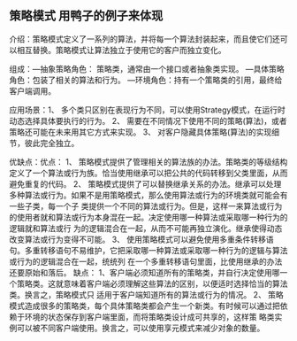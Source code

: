 ## 策略模式 用鸭子的例子来体现 ##
介绍：策略模式定义了一系列的算法，并将每一个算法封装起来，而且使它们还可以相互替换。策略模式让算法独立于使用它的客户而独立变化。

组成：—抽象策略角色： 策略类，通常由一个接口或者抽象类实现。
      —具体策略角色：包装了相关的算法和行为。
      —环境角色：持有一个策略类的引用，最终给客户端调用。

应用场景：1、 多个类只区别在表现行为不同，可以使用Strategy模式，在运行时动态选择具体要执行的行为。
          2、 需要在不同情况下使用不同的策略(算法)，或者策略还可能在未来用其它方式来实现。
          3、 对客户隐藏具体策略(算法)的实现细节，彼此完全独立。

优缺点：优点：
        1、 策略模式提供了管理相关的算法族的办法。策略类的等级结构定义了一个算法或行为族。恰当使用继承可以把公共的代码转移到父类里面，从而避免重复的代码。
        2、 策略模式提供了可以替换继承关系的办法。继承可以处理多种算法或行为。如果不是用策略模式，那么使用算法或行为的环境类就可能会有一些子类，每一个子
            类提供一个不同的算法或行为。但是，这样一来算法或行为的使用者就和算法或行为本身混在一起。决定使用哪一种算法或采取哪一种行为的逻辑就和算法或行
            为的逻辑混合在一起，从而不可能再独立演化。继承使得动态改变算法或行为变得不可能。
        3、 使用策略模式可以避免使用多重条件转移语句。多重转移语句不易维护，它把采取哪一种算法或采取哪一种行为的逻辑与算法或行为的逻辑混合在一起，统统列
            在一个多重转移语句里面，比使用继承的办法还要原始和落后。
        缺点：
        1、客户端必须知道所有的策略类，并自行决定使用哪一个策略类。这就意味着客户端必须理解这些算法的区别，以便适时选择恰当的算法类。换言之，策略模式只
            适用于客户端知道所有的算法或行为的情况。
        2、 策略模式造成很多的策略类，每个具体策略类都会产生一个新类。有时候可以通过把依赖于环境的状态保存到客户端里面，而将策略类设计成可共享的，这样策
            略类实例可以被不同客户端使用。换言之，可以使用享元模式来减少对象的数量。